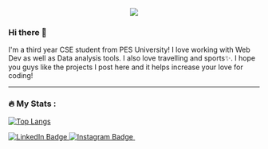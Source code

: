 <p align="center">
  <img src="https://capsule-render.vercel.app/api?text=Atul%20Krishnan&animation=fadeIn&type=waving&color=timeAuto&height=250&desc=Third%20Year%20Undergraduate&descAlignY=68&descAlign=60"/>
</p>

### Hi there 👋

I'm a third year CSE student from PES University! I love working with Web Dev as well as Data analysis tools. I also love travelling and sports✨. I hope you guys like the projects I post here and it helps increase your love for coding!

<!--
**AtulKrishnan/AtulKrishnan** is a ✨ _special_ ✨ repository because its `README.md` (this file) appears on your GitHub profile.

Here are some ideas to get you started:

- 🔭 I’m currently working on ...
- 🌱 I’m currently learning ...
- 👯 I’m looking to collaborate on ...
- 🤔 I’m looking for help with ...
- 💬 Ask me about ...
- 📫 How to reach me: ...
- 😄 Pronouns: ...
- ⚡ Fun fact: ...
-->

---

### :fire: My Stats :
[![Top Langs](https://github-readme-stats.vercel.app/api/top-langs/?username=AtulKrishnan&layout=compact&theme=vision-friendly-dark)](https://github.com/anuraghazra/github-readme-stats)

<div id="badges">
  <a href="https://www.linkedin.com/in/atul-krishnan-6a027323a/">
    <img src="https://img.shields.io/badge/LinkedIn-blue?style=for-the-badge&logo=linkedin&logoColor=white" alt="LinkedIn Badge"/>
  </a>
  <a href="https://www.instagram.com/the_atul_krishnan/">
    <img src="https://img.shields.io/badge/Instagram-pink?style=for-the-badge&logo=instagram&logoColor=white" alt="Instagram Badge"/>
  </a>
  <img src="https://komarev.com/ghpvc/?username=AtulKrishnan&style=flat-square&color=blue" alt=""/>
</div>

<!--
<div align = "center">
  <img src="https://commons.wikimedia.org/wiki/File:Thats_all_folks.svg"/>
</div>
-->
